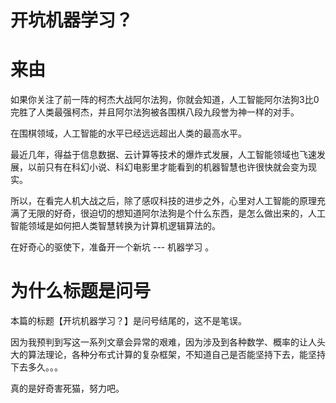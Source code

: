 # 开坑机器学习？

# 来由

如果你关注了前一阵的柯杰大战阿尔法狗，你就会知道，人工智能阿尔法狗3比0完胜了人类最强柯杰，并且阿尔法狗被各围棋八段九段誉为神一样的对手。

在围棋领域，人工智能的水平已经远远超出人类的最高水平。

最近几年，得益于信息数据、云计算等技术的爆炸式发展，人工智能领域也飞速发展，以前只有在科幻小说、科幻电影里才能看到的机器智慧也许很快就会变为现实。

所以，在看完人机大战之后，除了感叹科技的进步之外，心里对人工智能的原理充满了无限的好奇，很迫切的想知道阿尔法狗是个什么东西，是怎么做出来的，人工智能领域是如何把人类智慧转换为计算机逻辑算法的。

在好奇心的驱使下，准备开一个新坑 --- 机器学习 。

# 为什么标题是问号

本篇的标题【开坑机器学习？】是问号结尾的，这不是笔误。

因为我预判到写这一系列文章会异常的艰难，因为涉及到各种数学、概率的让人头大的算法理论，各种分布式计算的复杂框架，不知道自己是否能坚持下去，能坚持下去多久。。。

真的是好奇害死猫，努力吧。




